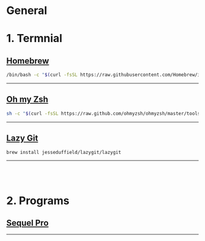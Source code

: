 # General

# 1. Termnial

## [Homebrew](https://brew.sh/)

```bash
/bin/bash -c "$(curl -fsSL https://raw.githubusercontent.com/Homebrew/install/HEAD/install.sh)"
```
---

## [Oh my Zsh](https://ohmyz.sh/)

```bash
sh -c "$(curl -fsSL https://raw.github.com/ohmyzsh/ohmyzsh/master/tools/install.sh)"
```
---

## [Lazy Git](https://github.com/jesseduffield/lazygit)

 ```bash
 brew install jesseduffield/lazygit/lazygit
```
---

<br></br>

# 2. Programs

## [Sequel Pro](https://sequelpro.com/)

---

